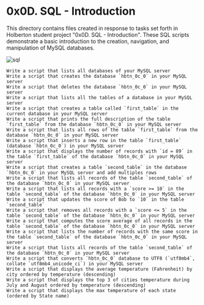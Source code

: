 # 0x0D. SQL - Introduction
This directory contains files created in response to tasks set forth in Holberton student project "0x0D. SQL - Introduction". These SQL scripts demonstrate a basic introduction to the creation, navigation, and manipulation of MySQL databases. 

![sql](https://i.ytimg.com/vi/WVKEkY3FlP4/maxresdefault.jpg)

    Write a script that lists all databases of your MySQL server
    Write a script that creates the database `hbtn_0c_0` in your MySQL server
    Write a script that deletes the database `hbtn_0c_0` in your MySQL server
    Write a script that lists all the tables of a database in your MySQL server
    Write a script that creates a table called `first_table` in the current database in your MySQL server
    Write a script that prints the full description of the table `first_table` from the database `hbtn_0c_0` in your MySQL server
    Write a script that lists all rows of the table `first_table` from the database `hbtn_0c_0` in your MySQL server
    Write a script that inserts a new row in the table `first_table` (database `hbtn_0c_0`) in your MySQL server
    Write a script that displays the number of records with `id = 89` in the table `first_table` of the database `hbtn_0c_0` in your MySQL server
    Write a script that creates a table `second_table` in the database `hbtn_0c_0` in your MySQL server and add multiples rows
    Write a script that lists all records of the table `second_table` of the database `hbtn_0c_0` in your MySQL server
    Write a script that lists all records with a `score >= 10` in the table `second_table` of the database `hbtn_0c_0` in your MySQL server
    Write a script that updates the score of Bob to `10` in the table `second_table`
    Write a script that removes all records with a `score <= 5` in the table `second_table` of the database `hbtn_0c_0` in your MySQL server
    Write a script that computes the score average of all records in the table `second_table` of the database `hbtn_0c_0` in your MySQL server
    Write a script that lists the number of records with the same score in the table `second_table` of the database `hbtn_0c_0` in your MySQL server
    Write a script that lists all records of the table `second_table` of the database `hbtn_0c_0` in your MySQL server
    Write a script that converts `hbtn_0c_0` database to UTF8 (`utf8mb4`, collate `utf8mb4_unicode_ci`) in your MySQL server
    Write a script that displays the average temperature (Fahrenheit) by city ordered by temperature (descending)
    Write a script that displays the top 3 of cities temperature during July and August ordered by temperature (descending)
    Write a script that displays the max temperature of each state (ordered by State name)
